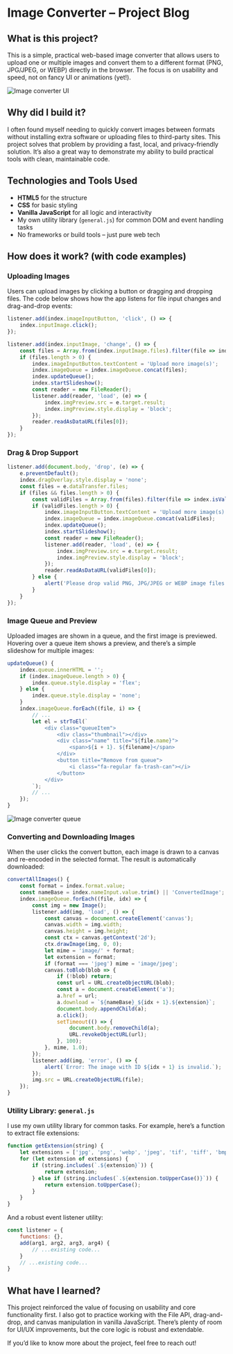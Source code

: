 # Image Converter – Project Blog

## What is this project?

This is a simple, practical web-based image converter that allows users to upload one or multiple images and convert them to a different format (PNG, JPG/JPEG, or WEBP) directly in the browser. The focus is on usability and speed, not on fancy UI or animations (yet!).

![Image converter UI](./READMEImages/1.png "Image converter UI")

## Why did I build it?

I often found myself needing to quickly convert images between formats without installing extra software or uploading files to third-party sites. This project solves that problem by providing a fast, local, and privacy-friendly solution. It’s also a great way to demonstrate my ability to build practical tools with clean, maintainable code.

## Technologies and Tools Used

- **HTML5** for the structure
- **CSS** for basic styling
- **Vanilla JavaScript** for all logic and interactivity
- My own utility library (`general.js`) for common DOM and event handling tasks
- No frameworks or build tools – just pure web tech

## How does it work? (with code examples)

### Uploading Images

Users can upload images by clicking a button or dragging and dropping files. The code below shows how the app listens for file input changes and drag-and-drop events:

```js
listener.add(index.imageInputButton, 'click', () => {
    index.inputImage.click();
});

listener.add(index.inputImage, 'change', () => {
    const files = Array.from(index.inputImage.files).filter(file => index.isValidImageType(file.type));
    if (files.length > 0) {
        index.imageInputButton.textContent = 'Upload more image(s)';
        index.imageQueue = index.imageQueue.concat(files);
        index.updateQueue();
        index.startSlideshow();
        const reader = new FileReader();
        listener.add(reader, 'load', (e) => {
            index.imgPreview.src = e.target.result;
            index.imgPreview.style.display = 'block';
        });
        reader.readAsDataURL(files[0]);
    }
});
```

### Drag & Drop Support

```js
listener.add(document.body, 'drop', (e) => {
    e.preventDefault();
    index.dragOverlay.style.display = 'none';
    const files = e.dataTransfer.files;
    if (files && files.length > 0) {
        const validFiles = Array.from(files).filter(file => index.isValidImageType(file.type));
        if (validFiles.length > 0) {
            index.imageInputButton.textContent = 'Upload more image(s)';
            index.imageQueue = index.imageQueue.concat(validFiles);
            index.updateQueue();
            index.startSlideshow();
            const reader = new FileReader();
            listener.add(reader, 'load', (e) => {
                index.imgPreview.src = e.target.result;
                index.imgPreview.style.display = 'block';
            });
            reader.readAsDataURL(validFiles[0]);
        } else {
            alert('Please drop valid PNG, JPG/JPEG or WEBP image files only.');
        }
    }
});
```

### Image Queue and Preview

Uploaded images are shown in a queue, and the first image is previewed. Hovering over a queue item shows a preview, and there’s a simple slideshow for multiple images:

```js
updateQueue() {
    index.queue.innerHTML = '';
    if (index.imageQueue.length > 0) {
        index.queue.style.display = 'flex';
    } else {
        index.queue.style.display = 'none';
    }
    index.imageQueue.forEach((file, i) => {
        // ...
        let el = strToEl(`
            <div class="queueItem">
                <div class="thumbnail"></div>
                <div class="name" title="${file.name}">
                    <span>${i + 1}. ${filename}</span>
                </div>
                <button title="Remove from queue">
                    <i class="fa-regular fa-trash-can"></i>
                </button>
            </div>
        `);
        // ...
    });
}
```

![Image converter queue](./READMEImages/2.png "Image converter queue")

### Converting and Downloading Images

When the user clicks the convert button, each image is drawn to a canvas and re-encoded in the selected format. The result is automatically downloaded:

```js
convertAllImages() {
    const format = index.format.value;
    const nameBase = index.nameInput.value.trim() || 'ConvertedImage';
    index.imageQueue.forEach((file, idx) => {
        const img = new Image();
        listener.add(img, 'load', () => {
            const canvas = document.createElement('canvas');
            canvas.width = img.width;
            canvas.height = img.height;
            const ctx = canvas.getContext('2d');
            ctx.drawImage(img, 0, 0);
            let mime = 'image/' + format;
            let extension = format;
            if (format === 'jpeg') mime = 'image/jpeg';
            canvas.toBlob(blob => {
                if (!blob) return;
                const url = URL.createObjectURL(blob);
                const a = document.createElement('a');
                a.href = url;
                a.download = `${nameBase}_${idx + 1}.${extension}`;
                document.body.appendChild(a);
                a.click();
                setTimeout(() => {
                    document.body.removeChild(a);
                    URL.revokeObjectURL(url);
                }, 100);
            }, mime, 1.0);
        });
        listener.add(img, 'error', () => {
            alert(`Error: The image with ID ${idx + 1} is invalid.`);
        });
        img.src = URL.createObjectURL(file);
    });
}
```

### Utility Library: `general.js`

I use my own utility library for common tasks. For example, here’s a function to extract file extensions:

```js
function getExtension(string) {
    let extensions = ['jpg', 'png', 'webp', 'jpeg', 'tif', 'tiff', 'bmp', 'gif', 'svg', 'ico', 'mp4'];
    for (let extension of extensions) {
        if (string.includes(`.${extension}`)) {
            return extension;
        } else if (string.includes(`.${extension.toUpperCase()}`)) {
            return extension.toUpperCase();
        }
    }
}
```

And a robust event listener utility:

```js
const listener = {
    functions: {},
    add(arg1, arg2, arg3, arg4) {
        // ...existing code...
    }
    // ...existing code...
}
```

## What have I learned?

This project reinforced the value of focusing on usability and core functionality first. I also got to practice working with the File API, drag-and-drop, and canvas manipulation in vanilla JavaScript. There’s plenty of room for UI/UX improvements, but the core logic is robust and extendable.

If you’d like to know more about the project, feel free to reach out!
